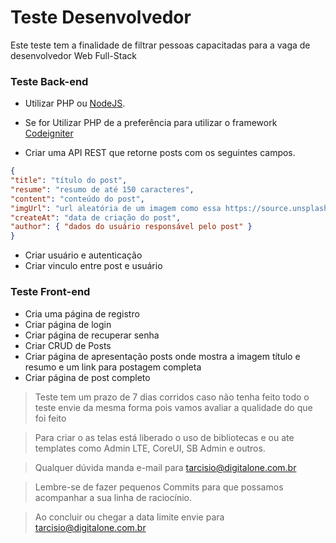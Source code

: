 # Teste Desenvolvedor

Este teste tem a finalidade de filtrar pessoas capacitadas para a vaga de desenvolvedor Web Full-Stack

### Teste Back-end

* Utilizar PHP ou [NodeJS](https://nodejs.org/).

* Se for Utilizar PHP de a preferência para utilizar o framework [Codeigniter](https://codeigniter.com/)

* Criar uma API REST que retorne posts com os seguintes campos.
 
 ```JSON
 {
 "title": "título do post",
 "resume": "resumo de até 150 caracteres",
"content": "conteúdo do post",
 "imgUrl": "url aleatória de um imagem como essa https://source.unsplash.com/640x640/?trees",
 "createAt": "data de criação do post",
 "author": { "dados do usuário responsável pelo post" }
 }
 ```
* Criar usuário e autenticação
* Criar vinculo entre post e usuário

### Teste Front-end

* Cria uma página de registro
* Criar página de login
* Criar página de recuperar senha
* Criar CRUD de Posts
* Criar página de apresentação posts onde mostra a imagem título e resumo e um link para postagem completa
* Criar página de post completo

> Teste tem um prazo de 7 dias corridos  caso não tenha feito todo o teste envie da mesma forma pois vamos avaliar a qualidade do que foi feito

> Para criar o as telas está liberado o uso de bibliotecas e ou ate templates como Admin LTE, CoreUI, SB Admin e outros.

> Qualquer dúvida manda e-mail para tarcisio@digitalone.com.br

> Lembre-se de fazer pequenos Commits para que possamos acompanhar a sua linha de raciocínio. 

> Ao concluir ou chegar a data limite envie para tarcisio@digitalone.com.br
